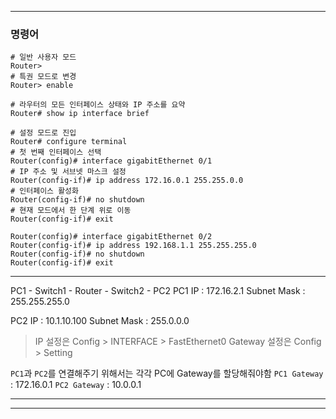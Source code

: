 
---
### 명령어

```
# 일반 사용자 모드
Router>   
# 특권 모드로 변경
Router> enable

# 라우터의 모든 인터페이스 상태와 IP 주소를 요약
Router# show ip interface brief

# 설정 모드로 진입
Router# configure terminal 
# 첫 번째 인터페이스 선택
Router(config)# interface gigabitEthernet 0/1
# IP 주소 및 서브넷 마스크 설정
Router(config-if)# ip address 172.16.0.1 255.255.0.0
# 인터페이스 활성화
Router(config-if)# no shutdown
# 현재 모드에서 한 단계 위로 이동
Router(config-if)# exit

Router(config)# interface gigabitEthernet 0/2
Router(config-if)# ip address 192.168.1.1 255.255.255.0
Router(config-if)# no shutdown
Router(config-if)# exit
```

---

PC1 - Switch1 - Router - Switch2 - PC2
PC1
IP : 172.16.2.1
Subnet Mask : 255.255.255.0

PC2
IP : 10.1.10.100
Subnet Mask : 255.0.0.0

> IP 설정은 Config > INTERFACE > FastEthernet0
> Gateway 설정은 Config > Setting

`PC1`과 `PC2`를 연결해주기 위해서는 각각 PC에 Gateway를 할당해줘야함
`PC1 Gateway` : 172.16.0.1
`PC2 Gateway` : 10.0.0.1 

---
---